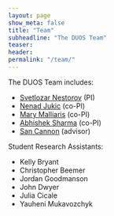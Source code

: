 ```yaml
---
layout: page
show_meta: false
title: "Team"
subheadline: "The DUOS Team"
teaser:
header:
permalink: "/team/"
---
```


The DUOS Team includes:

- [Svetlozar Nestorov](http://www.luc.edu/quinlan/faculty/svetlozarnestorov.shtml) (PI) 
- [Nenad Jukic](http://www.luc.edu/quinlan/faculty/nenadjuki.shtml) (co-PI)
- [Mary Malliaris](http://www.luc.edu/quinlan/faculty/marymalliaris.shtml) (co-PI)
- [Abhishek Sharma](http://www.luc.edu/quinlan/faculty/abhisheksharma.shtml) (co-PI)
- [San Cannon](https://www.kansascityfed.org/people/sandracannon) (advisor)

Student Research Assistants:

- Kelly Bryant
- Christopher Beemer
- Jordan Goodmanson
- John Dwyer
- Julia Cicale
- Yauheni Mukavozchyk
